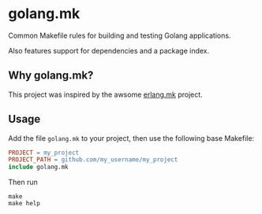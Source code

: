 golang.mk
=========

Common Makefile rules for building and testing Golang applications.

Also features support for dependencies and a package index.

Why golang.mk?
--------------

This project was inspired by the awsome [erlang.mk](https://github.com/ninenines/erlang.mk) project.

Usage
-----

Add the file `golang.mk` to your project, then use the following base
Makefile:

``` Makefile
PROJECT = my_project
PROJECT_PATH = github.com/my_username/my_project
include golang.mk
```

Then run

```
make
make help
```

